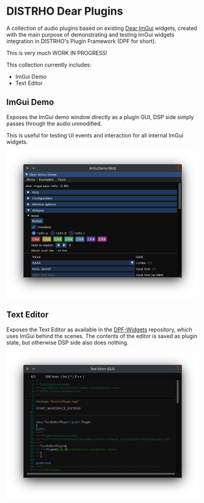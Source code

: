# DISTRHO Dear Plugins

A collection of audio plugins based on existing [Dear ImGui](https://github.com/ocornut/imgui) widgets,
created with the main purpose of demonstrating and testing ImGui widgets integration in DISTRHO's Plugin Framework (DPF for short).

This is very much WORK IN PROGRESS!

This collection currently includes:<br/>
 - ImGui Demo
 - Text Editor

## ImGui Demo

Exposes the ImGui demo window directly as a plugin GUI, DSP side simply passes through the audio unmodified.

This is useful for testing UI events and interaction for all internal ImGui widgets.

![ImGuiDemo](plugins/ImGuiDemo/Screenshot.png "ImGui Demo")

## Text Editor

Exposes the Text Editor as available in the [DPF-Widgets](https://github.com/DISTRHO/DPF-Widgets) repository, which uses ImGui behind the scenes.
The contents of the editor is saved as plugin state, but otherwise DSP side also does nothing.

![TextEditor](plugins/TextEditor/Screenshot.png "Text Editor")
